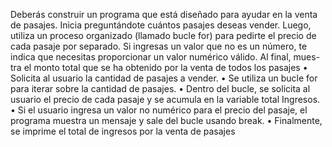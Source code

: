 Deberás construir un programa que está diseñado para ayudar en la venta de pasajes. Inicia preguntándote cuántos pasajes deseas vender. Luego, utiliza un proceso organizado (llamado bucle for) para pedirte el precio de cada pasaje por separado. Si ingresas un valor que no es un número, te indica que necesitas proporcionar un valor numérico válido. Al final, mues-tra el monto total que se ha obtenido por la venta de todos los pasajes
•	Solicita al usuario la cantidad de pasajes a vender.
•	Se utiliza un bucle for para iterar sobre la cantidad de pasajes.
•	Dentro del bucle, se solicita al usuario el precio de cada pasaje y se acumula en la variable total Ingresos.
•	Si el usuario ingresa un valor no numérico para el precio del pasaje, el programa muestra un mensaje y sale del bucle usando break.
•	Finalmente, se imprime el total de ingresos por la venta de pasajes
